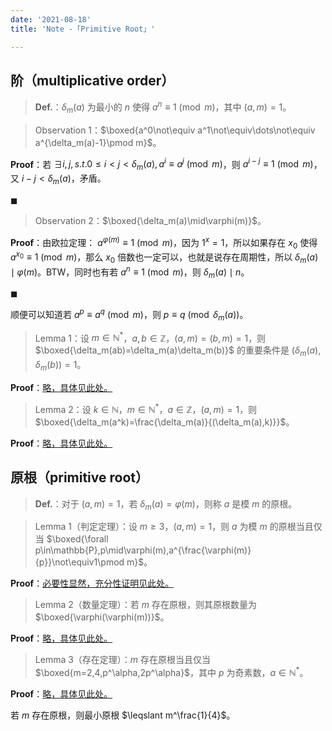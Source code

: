 ```yaml
---
date: '2021-08-18'
title: 'Note -「Primitive Root」'

---
```


## 阶（multiplicative order）

>  $\textbf{Def.}$：$\delta_m(a)$ 为最小的 $n$ 使得 $a^n\equiv 1\pmod m$，其中 $(a,m)=1$。

>  Observation 1：$\boxed{a^0\not\equiv a^1\not\equiv\dots\not\equiv a^{\delta_m(a)-1}\pmod m}$。

$\textbf{Proof}$：若 $\exists i,j,s.t.0\leqslant i<j<\delta_m(a),a^i\equiv a^j\pmod m$，则 $a^{i-j}\equiv 1\pmod m$，又 $i-j<\delta_m(a)$，矛盾。

$\blacksquare$

> Observation 2：$\boxed{\delta_m(a)\mid\varphi(m)}$。

$\textbf{Proof}$：由欧拉定理： $a^{\varphi(m)}\equiv 1\pmod m$，因为 $1^x=1$，所以如果存在 $x_0$ 使得 $a^{x_0}\equiv 1\pmod m$，那么 $x_0$ 倍数也一定可以，也就是说存在周期性，所以 $\delta_m(a)\mid\varphi(m)$。BTW，同时也有若 $a^n\equiv 1\pmod m$，则 $\delta_m(a)\mid n$。

$\blacksquare$

顺便可以知道若 $a^p\equiv a^q\pmod m$，则 $p\equiv q\pmod{\delta_m(a)}$。

> Lemma 1：设 $m\in\mathbb{N}^*$，$a,b\in\mathbb{Z}$，$(a,m)=(b,m)=1$，则 $\boxed{\delta_m(ab)=\delta_m(a)\delta_m(b)}$ 的重要条件是 $(\delta_m(a),\delta_m(b))=1$。

$\textbf{Proof}$：[略，具体见此处。](https://oi-wiki.net/math/number-theory/primitive-root/#_3)

> Lemma 2：设 $k\in\mathbb{N}$，$m\in\mathbb{N}^*$，$a\in\mathbb{Z}$，$(a,m)=1$，则 $\boxed{\delta_m(a^k)=\frac{\delta_m(a)}{(\delta_m(a),k)}}$。

$\textbf{Proof}$：[略，具体见此处。](https://oi-wiki.net/math/number-theory/primitive-root/#_3)

## 原根（primitive root）

> $\textbf{Def.}$：对于 $(a,m)=1$，若 $\delta_m(a)=\varphi(m)$，则称 $a$ 是模 $m$ 的原根。

> Lemma 1（判定定理）：设 $m\geqslant3$，$(a,m)=1$，则 $a$ 为模 $m$ 的原根当且仅当 $\boxed{\forall p\in\mathbb{P},p\mid\varphi(m),a^{\frac{\varphi(m)}{p}}\not\equiv1\pmod m}$。

$\textbf{Proof}$：[必要性显然，充分性证明见此处。](https://oi-wiki.net/math/number-theory/primitive-root/#_5)

> Lemma 2（数量定理）：若 $m$ 存在原根，则其原根数量为 $\boxed{\varphi(\varphi(m))}$。

$\textbf{Proof}$：[略，具体见此处。](https://oi-wiki.net/math/number-theory/primitive-root/#_6)

> Lemma 3（存在定理）：$m$ 存在原根当且仅当 $\boxed{m=2,4,p^\alpha,2p^\alpha}$，其中 $p$ 为奇素数，$a\in\mathbb{N}^*$。

$\textbf{Proof}$：[略，具体见此处。](https://oi-wiki.net/math/number-theory/primitive-root/#_7)

若 $m$ 存在原根，则最小原根 $\leqslant m^\frac{1}{4}$。